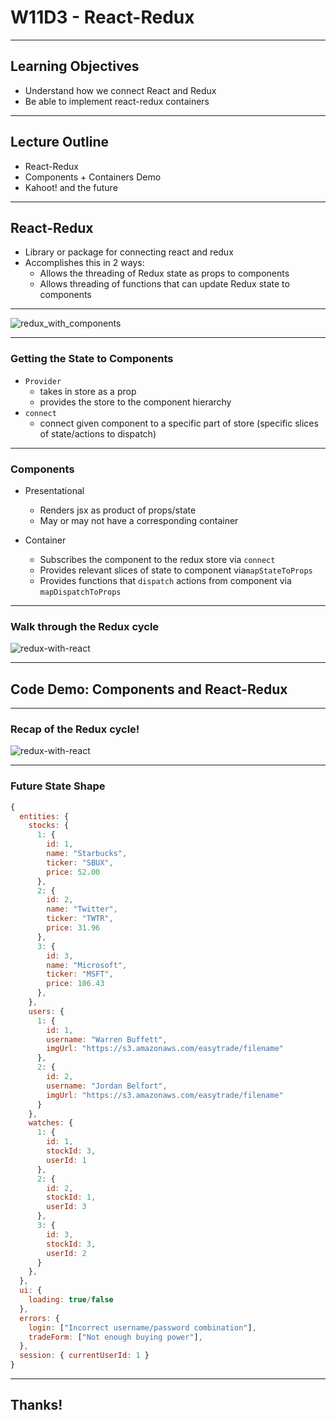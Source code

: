 # W11D3 - React-Redux

---

## Learning Objectives

+ Understand how we connect React and Redux
+ Be able to implement react-redux containers

---

## Lecture Outline

+ React-Redux
+ Components + Containers Demo
+ Kahoot! and the future

---

## React-Redux

+ Library or package for connecting react and redux
+ Accomplishes this in 2 ways:
  + Allows the threading of Redux state as props to components
  + Allows threading of functions that can update Redux state to components

---

![redux_with_components](https://raw.githubusercontent.com/appacademy/worldwide-lecture-notes/master/react/w10d5-react-redux/assets/redux_with_components.png?token=AK3MF7DMUAMEBW2O32QW7UTBAFUWM)

---

### Getting the State to Components

+ `Provider`
  + takes in store as a prop
  + provides the store to the component hierarchy
+ `connect`
  + connect given component to a specific part of store (specific slices of state/actions to dispatch)

---

### Components

+ Presentational
  + Renders jsx as product of props/state
  + May or may not have a corresponding container

+ Container
  + Subscribes the component to the redux store via `connect`
  + Provides relevant slices of state to component via`mapStateToProps`
  + Provides functions that `dispatch` actions from component via `mapDispatchToProps`

---

### Walk through the Redux cycle
![redux-with-react](https://raw.githubusercontent.com/appacademy/worldwide-lecture-notes/master/react/w10d5-react-redux/assets/redux-cycle-only.png?token=AK3MF7BBNVXUES2AOSDB3R3BAFUXK)

---

## Code Demo: Components and React-Redux

---

### Recap of the Redux cycle!
![redux-with-react](https://raw.githubusercontent.com/appacademy/worldwide-lecture-notes/master/react/w10d5-react-redux/assets/redux-cycle-only.png?token=AK3MF7BBNVXUES2AOSDB3R3BAFUXK)

---

### Future State Shape
```js
{
  entities: {
    stocks: {
      1: {
        id: 1,
        name: "Starbucks",
        ticker: "SBUX",
        price: 52.00
      },
      2: {
        id: 2,
        name: "Twitter",
        ticker: "TWTR",
        price: 31.96
      },
      3: {
        id: 3,
        name: "Microsoft",
        ticker: "MSFT",
        price: 106.43
      },
    },
    users: {
      1: {
        id: 1,
        username: "Warren Buffett",
        imgUrl: "https://s3.amazonaws.com/easytrade/filename"
      },
      2: {
        id: 2,
        username: "Jordan Belfort",
        imgUrl: "https://s3.amazonaws.com/easytrade/filename"
      }
    },
    watches: {
      1: {
        id: 1,
        stockId: 3,
        userId: 1
      },
      2: {
        id: 2,
        stockId: 1,
        userId: 3
      },
      3: {
        id: 3,
        stockId: 3,
        userId: 2
      }
    },
  },
  ui: {
    loading: true/false
  },
  errors: {
    login: ["Incorrect username/password combination"],
    tradeForm: ["Not enough buying power"],
  },
  session: { currentUserId: 1 }
}
```

---

## Thanks!